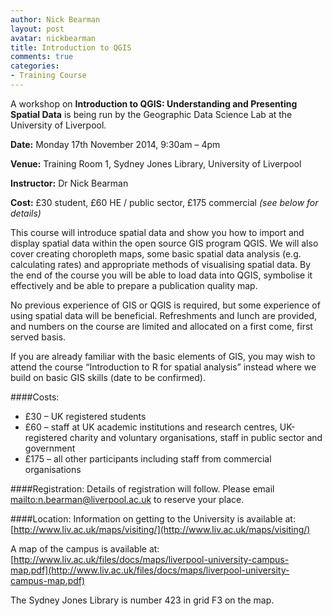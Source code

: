 ```yaml
---
author: Nick Bearman
layout: post
avatar: nickbearman
title: Introduction to QGIS
comments: true
categories:
- Training Course
---
```


A workshop on **Introduction to QGIS: Understanding and Presenting Spatial Data** is being run by the Geographic Data Science Lab at the University of Liverpool.

**Date:** Monday 17th November 2014, 9:30am – 4pm

**Venue:** Training Room 1, Sydney Jones Library, University of Liverpool

**Instructor:** Dr Nick Bearman

**Cost:** £30 student, £60 HE / public sector, £175 commercial *(see below for details)*

This course will introduce spatial data and show you how to import and display spatial data within the open source GIS program QGIS. We will also cover creating choropleth maps, some basic spatial data analysis (e.g. calculating rates) and appropriate methods of visualising spatial data. By the end of the course you will be able to load data into QGIS, symbolise it effectively and be able to prepare a publication quality map. 

No previous experience of GIS or QGIS is required, but some experience of using spatial data will be beneficial. Refreshments and lunch are provided, and numbers on the course are limited and allocated on a first come, first served basis.

If you are already familiar with the basic elements of GIS, you may wish to attend the course “Introduction to R for spatial analysis” instead where we build on basic GIS skills (date to be confirmed). 

####Costs:
- £30 – UK registered students
- £60 – staff at UK academic institutions and research centres, UK-registered charity and voluntary organisations, staff in public sector and government
- £175 – all other participants including staff from commercial organisations

####Registration:
Details of registration will follow. Please email <mailto:n.bearman@liverpool.ac.uk> to reserve your place.

####Location:
Information on getting to the University is available at: [http://www.liv.ac.uk/maps/visiting/](http://www.liv.ac.uk/maps/visiting/)

A map of the campus is available at: [http://www.liv.ac.uk/files/docs/maps/liverpool-university-campus-map.pdf](http://www.liv.ac.uk/files/docs/maps/liverpool-university-campus-map.pdf)

The Sydney Jones Library is number 423 in grid F3 on the map. 
